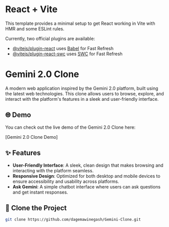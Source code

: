 # React + Vite

This template provides a minimal setup to get React working in Vite with HMR and some ESLint rules.

Currently, two official plugins are available:

- [@vitejs/plugin-react](https://github.com/vitejs/vite-plugin-react/blob/main/packages/plugin-react/README.md) uses [Babel](https://babeljs.io/) for Fast Refresh
- [@vitejs/plugin-react-swc](https://github.com/vitejs/vite-plugin-react-swc) uses [SWC](https://swc.rs/) for Fast Refresh

# Gemini 2.0 Clone

A modern web application inspired by the Gemini 2.0 platform, built using the latest web technologies. This clone allows users to browse, explore, and interact with the platform's features in a sleek and user-friendly interface.

## 🌐 Demo

You can check out the live demo of the Gemini 2.0 Clone here:

[Gemini 2.0 Clone Demo]

## ✨ Features

- **User-Friendly Interface**: A sleek, clean design that makes browsing and interacting with the platform seamless.
- **Responsive Design**: Optimized for both desktop and mobile devices to ensure accessibility and usability across platforms.
- **Ask Gemini**: A simple chatbot interface where users can ask questions and get instant responses.

## 🚀 Clone the Project

  ```bash
  git clone https://github.com/dagemawinegash/Gemini-Clone.git

